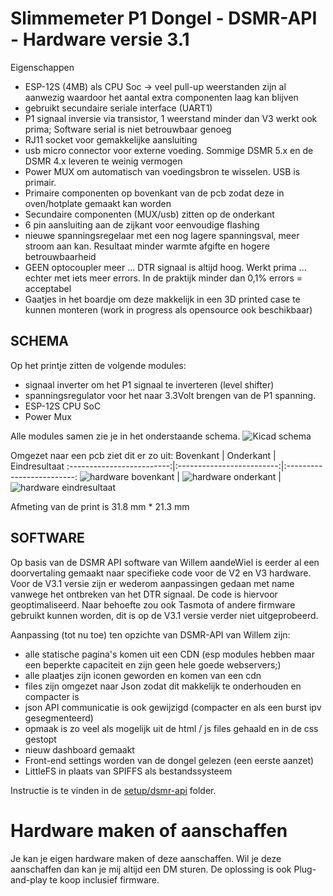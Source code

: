 # Slimmemeter P1 Dongel - DSMR-API - Hardware versie 3.1
Eigenschappen
- ESP-12S (4MB) als CPU Soc -> veel pull-up weerstanden zijn al aanwezig waardoor het aantal extra componenten laag kan blijven
- gebruikt secundaire seriale interface (UART1)
- P1 signaal inversie via transistor, 1 weerstand minder dan V3 werkt ook prima; Software serial is niet betrouwbaar genoeg
- RJ11 socket voor gemakkelijke aansluiting
- usb micro connector voor externe voeding. Sommige DSMR 5.x en de DSMR 4.x leveren te weinig vermogen
- Power MUX om automatisch van voedingsbron te wisselen. USB is primair.
- Primaire componenten op bovenkant van de pcb zodat deze in oven/hotplate gemaakt kan worden
- Secundaire componenten (MUX/usb) zitten op de onderkant
- 6 pin aansluiting aan de zijkant voor eenvoudige flashing
- nieuwe spanningsregelaar met een nog lagere spanningsval, meer stroom aan kan. Resultaat minder warmte afgifte en hogere betrouwbaarheid
- GEEN optocoupler meer ... DTR signaal is altijd hoog. Werkt prima ... echter met iets meer errors. In de praktijk minder dan 0,1% errors = acceptabel
- Gaatjes in het boardje om deze makkelijk in een 3D printed case te kunnen monteren (work in progress als opensource ook beschikbaar)

## SCHEMA
Op het printje zitten de volgende modules:
- signaal inverter om het P1 signaal te inverteren (level shifter)
- spanningsregulator voor het naar 3.3Volt brengen van de P1 spanning.
- ESP-12S CPU SoC
- Power Mux

Alle modules samen zie je in het onderstaande schema.
![Kicad schema](hardware/v3.1-kicad-schema.png) 


Omgezet naar een pcb ziet dit er zo uit:
Bovenkant             |  Onderkant |  Eindresultaat
:-------------------------:|:-------------------------:|:-------------------------:
![hardware bovenkant](hardware/v3.1-print-boven.png)  |  ![hardware onderkant](hardware/v3.1-print-onder.png) | ![hardware eindresultaat](hardware/v3.1-eindresultaat.jpg)

Afmeting van de print is 31.8 mm * 21.3 mm

## SOFTWARE
Op basis van de DSMR API software van Willem aandeWiel is eerder al een doorvertaling gemaakt naar specifieke code voor de V2 en V3 hardware. Voor de V3.1 versie zijn er wederom aanpassingen gedaan met name vanwege het ontbreken van het DTR signaal. De code is hiervoor geoptimaliseerd.
Naar behoefte zou ook Tasmota of andere firmware gebruikt kunnen worden, dit is op de V3.1 versie verder niet uitgeprobeerd.

Aanpassing (tot nu toe) ten opzichte van DSMR-API van Willem zijn:
- alle statische pagina's komen uit een CDN (esp modules hebben maar een beperkte capaciteit en zijn geen hele goede webservers;)
- alle plaatjes zijn  iconen geworden en komen van een cdn
- files zijn omgezet naar Json zodat dit makkelijk te onderhouden en compacter is
- json API communicatie is ook gewijzigd (compacter en als een burst ipv gesegmenteerd)
- opmaak is zo veel als mogelijk uit de html / js files gehaald en in de css gestopt
- nieuw dashboard gemaakt
- Front-end settings worden van de dongel gelezen (een eerste aanzet)
- LittleFS in plaats van SPIFFS als bestandssysteem

Instructie is te vinden in de [setup/dsmr-api](setup/dsmr-api/README.md) folder.

# Hardware maken of aanschaffen
Je kan je eigen hardware maken of deze aanschaffen. Wil je deze aanschaffen dan kan je mij altijd een DM sturen. De oplossing is ook Plug-and-play te koop inclusief firmware.
